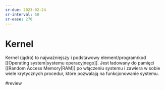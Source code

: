 ```yaml
---
sr-due: 2023-02-24
sr-interval: 60
sr-ease: 270
---
```


# Kernel
Kernel (jądro) to najważniejszy i podstawowy element/program/kod [[Operating system|systemu operacyjnego]]. Jest ładowany do pamięci [[Random Access Memory|RAM]] po włączeniu systemu i zawiera w sobie wiele krytycznych procedur, które pozwalają na funkcjonowanie systemu.

#review